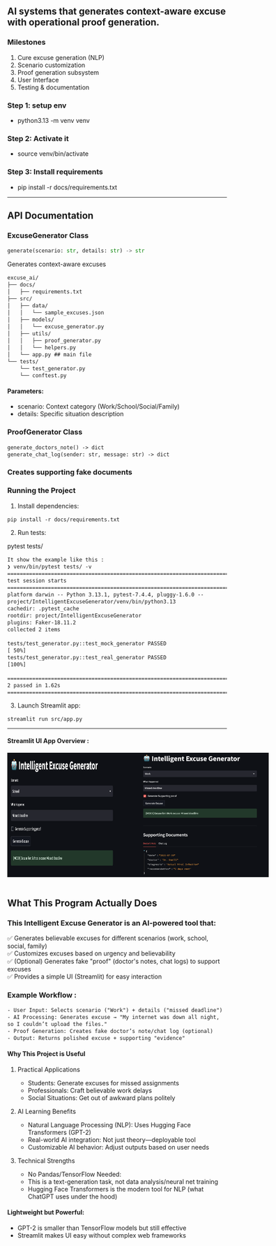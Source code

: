 ## AI systems that generates context-aware excuse with operational proof generation.

### Milestones
1. Cure excuse generation (NLP)
2. Scenario customization 
3. Proof generation subsystem 
4. User Interface
5. Testing & documentation


### Step 1: setup env
   - python3.13 -m venv venv

### Step 2: Activate it
   - source venv/bin/activate

### Step 3: Install requirements
   - pip install -r docs/requirements.txt

-----------------------------------------------------

## API Documentation

### ExcuseGenerator Class
```python
generate(scenario: str, details: str) -> str
```
Generates context-aware excuses
```
excuse_ai/
├── docs/
│   ├── requirements.txt
├── src/
│   ├── data/
│   │   └── sample_excuses.json
│   ├── models/
│   │   └── excuse_generator.py
│   ├── utils/
│   │   ├── proof_generator.py
│   │   └── helpers.py
│   └── app.py ## main file
└── tests/
    └── test_generator.py
    └── conftest.py
```

#### Parameters:
 - scenario: Context category (Work/School/Social/Family)
 - details: Specific situation description

### ProofGenerator Class
```
generate_doctors_note() -> dict
generate_chat_log(sender: str, message: str) -> dict
```

### Creates supporting fake documents

### **Running the Project**

1. Install dependencies:
```
pip install -r docs/requirements.txt
```

2. Run tests:

pytest tests/
```
It show the example like this :
❯ venv/bin/pytest tests/ -v
=============================================================================================== test session starts ===============================================================================================
platform darwin -- Python 3.13.1, pytest-7.4.4, pluggy-1.6.0 -- project/IntelligentExcuseGenerator/venv/bin/python3.13
cachedir: .pytest_cache
rootdir: project/IntelligentExcuseGenerator
plugins: Faker-18.11.2
collected 2 items                                                                                                                                                                                                 

tests/test_generator.py::test_mock_generator PASSED                                                                                                                                                         [ 50%]
tests/test_generator.py::test_real_generator PASSED                                                                                                                                                         [100%]

================================================================================================ 2 passed in 1.62s ================================================================================================
```

3. Launch Streamlit app:
```
streamlit run src/app.py
```
---------------------------------


#### Streamlit UI App Overview : 
<div style="display: flex; justify-content: space-between;">
  <img src="img/intell-2.png" alt="Left image" width="300"/>
  <img src="img/intell-1.png" alt="Right image" width="300"/>
</div>

<br>

## What This Program Actually Does
### This Intelligent Excuse Generator is an AI-powered tool that:
✅ Generates believable excuses for different scenarios (work, school, social, family) <br>
✅ Customizes excuses based on urgency and believability <br>
✅ (Optional) Generates fake "proof" (doctor's notes, chat logs) to support excuses <br>
✅ Provides a simple UI (Streamlit) for easy interaction

### Example Workflow :
    - User Input: Selects scenario ("Work") + details ("missed deadline")
    - AI Processing: Generates excuse → "My internet was down all night, so I couldn’t upload the files."
    - Proof Generation: Creates fake doctor’s note/chat log (optional)
    - Output: Returns polished excuse + supporting "evidence"

#### Why This Project is Useful
1. Practical Applications
   - Students: Generate excuses for missed assignments
   - Professionals: Craft believable work delays
   - Social Situations: Get out of awkward plans politely

2. AI Learning Benefits
   - Natural Language Processing (NLP): Uses Hugging Face Transformers (GPT-2)
   - Real-world AI integration: Not just theory—deployable tool
   - Customizable AI behavior: Adjust outputs based on user needs

3. Technical Strengths
   - No Pandas/TensorFlow Needed:
   - This is a text-generation task, not data analysis/neural net training 
   - Hugging Face Transformers is the modern tool for NLP (what ChatGPT uses under the hood)

#### Lightweight but Powerful:
- GPT-2 is smaller than TensorFlow models but still effective
- Streamlit makes UI easy without complex web frameworks



